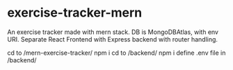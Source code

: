# exercise-tracker-mern
An exercise tracker made with mern stack.  DB is MongoDBAtlas, with env URI.  Separate React Frontend with Express backend with router handling.

cd to /mern-exercise-tracker/
npm i 
cd to /backend/
npm i
define .env file in /backend/
